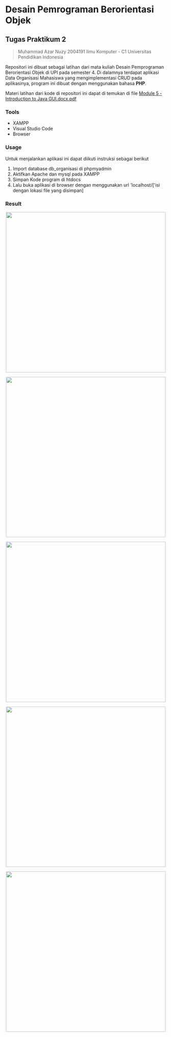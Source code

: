 # Desain Pemrograman Berorientasi Objek

## Tugas Praktikum 2
> Muhammad Azar Nuzy 
> 2004191
> Ilmu Komputer - C1
> Universitas Pendidikan Indonesia

Repositori ini dibuat sebagai latihan dari mata kuliah Desain Pemprograman Berorientasi Objek di UPI pada semester 4. Di dalamnya terdapat aplikasi Data Organisasi Mahasiswa yang mengimplementasi CRUD pada aplikasinya, program ini dibuat dengan menggunakan bahasa **PHP**.

Materi latihan dari kode di repositori ini dapat di temukan di file  [Module 5 - Introduction to Java GUI.docx.pdf](https://github.com/azarnuzy/TP2DPBO2022.git)

### Tools
- XAMPP
- Visual Studio Code
- Browser

### Usage

Untuk menjalankan aplikasi ini dapat diikuti instruksi sebagai berikut
1. Import database db_organisasi di phpmyadmin
2. Aktifkan Apache dan mysql pada XAMPP
3. Simpan Kode program di htdocs 
4. Lalu buka aplikasi di browser dengan menggunakan url 'localhost/['isi dengan lokasi file yang disimpan]

### Result
<p align="center">
    <img src="https://github.com/azarnuzy/LATIHAN5DPBO2022/blob/master/TP2/ScreenShot/home.jpg" style="height:500px;">
</p>
<p align="center">
    <img src="https://github.com/azarnuzy/LATIHAN5DPBO2022/blob/master/TP2/ScreenShot/addData.jpg" style="height:500px;">
</p>
<p align="center">
    <img src="https://github.com/azarnuzy/LATIHAN5DPBO2022/blob/master/TP2/ScreenShot/updateData.jpg" style="height:500px;">
</p>
<p align="center">
    <img src="https://github.com/azarnuzy/LATIHAN5DPBO2022/blob/master/TP2/ScreenShot/divisi.jpg" style="height:500px;">
</p>
<p align="center">
    <img src="https://github.com/azarnuzy/LATIHAN5DPBO2022/blob/master/TP2/ScreenShot/jabatan.jpg" style="height:500px;">
</p>